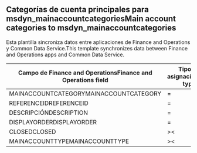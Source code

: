 ## <a name="main-account-categories-to-msdyn_mainaccountcategories"></a><span data-ttu-id="86c18-101">Categorías de cuenta principales para msdyn_mainaccountcategories</span><span class="sxs-lookup"><span data-stu-id="86c18-101">Main account categories to msdyn_mainaccountcategories</span></span>

<span data-ttu-id="86c18-102">Esta plantilla sincroniza datos entre aplicaciones de Finance and Operations y Common Data Service.</span><span class="sxs-lookup"><span data-stu-id="86c18-102">This template synchronizes data between Finance and Operations apps and Common Data Service.</span></span>

<span data-ttu-id="86c18-103">Campo de Finance and Operations</span><span class="sxs-lookup"><span data-stu-id="86c18-103">Finance and Operations field</span></span> | <span data-ttu-id="86c18-104">Tipo de asignación</span><span class="sxs-lookup"><span data-stu-id="86c18-104">Map type</span></span> | <span data-ttu-id="86c18-105">Otro campo de Dynamics 365</span><span class="sxs-lookup"><span data-stu-id="86c18-105">Other Dynamics 365 field</span></span> | <span data-ttu-id="86c18-106">Valor predeterminado</span><span class="sxs-lookup"><span data-stu-id="86c18-106">Default value</span></span>
---|---|---|---
<span data-ttu-id="86c18-107">MAINACCOUNTCATEGORY</span><span class="sxs-lookup"><span data-stu-id="86c18-107">MAINACCOUNTCATEGORY</span></span> | = | <span data-ttu-id="86c18-108">msdyn_mainaccountcategory</span><span class="sxs-lookup"><span data-stu-id="86c18-108">msdyn_mainaccountcategory</span></span> | 
<span data-ttu-id="86c18-109">REFERENCEID</span><span class="sxs-lookup"><span data-stu-id="86c18-109">REFERENCEID</span></span> | = | <span data-ttu-id="86c18-110">msdyn_referenceid</span><span class="sxs-lookup"><span data-stu-id="86c18-110">msdyn_referenceid</span></span> | 
<span data-ttu-id="86c18-111">DESCRIPCIÓN</span><span class="sxs-lookup"><span data-stu-id="86c18-111">DESCRIPTION</span></span> | = | <span data-ttu-id="86c18-112">msdyn_description</span><span class="sxs-lookup"><span data-stu-id="86c18-112">msdyn_description</span></span> | 
<span data-ttu-id="86c18-113">DISPLAYORDER</span><span class="sxs-lookup"><span data-stu-id="86c18-113">DISPLAYORDER</span></span> | = | <span data-ttu-id="86c18-114">msdyn_displayorder</span><span class="sxs-lookup"><span data-stu-id="86c18-114">msdyn_displayorder</span></span> | 
<span data-ttu-id="86c18-115">CLOSED</span><span class="sxs-lookup"><span data-stu-id="86c18-115">CLOSED</span></span> | >< | <span data-ttu-id="86c18-116">msdyn_closed</span><span class="sxs-lookup"><span data-stu-id="86c18-116">msdyn_closed</span></span> | 
<span data-ttu-id="86c18-117">MAINACCOUNTTYPE</span><span class="sxs-lookup"><span data-stu-id="86c18-117">MAINACCOUNTTYPE</span></span> | >< | <span data-ttu-id="86c18-118">msdyn_mainaccounttypevalue</span><span class="sxs-lookup"><span data-stu-id="86c18-118">msdyn_mainaccounttypevalue</span></span> | 
